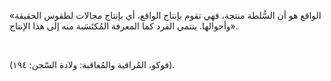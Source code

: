 «الواقع هو أن السُّلطة منتجة، فهي تقوم بإنتاج الواقع، أي بإنتاج مجالات لطقوس الحقيقة وأحوالها. ينتمي الفرد كما المعرفة المُكتَسَبة منه إلى هذا الإنتاج».

 <br>

(فوكو، المُراقبة والمُعاقبة: ولادة السّجن: ١٩٤).

